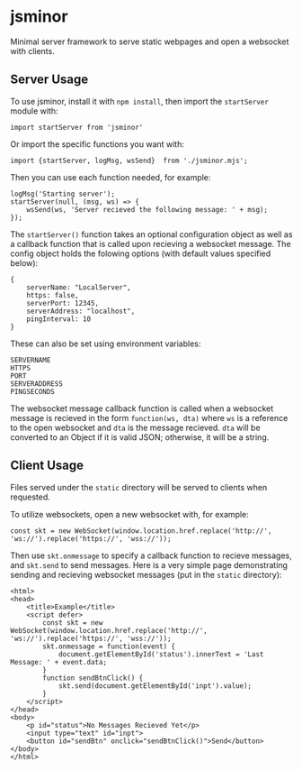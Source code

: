 # jsminor

Minimal server framework to serve static webpages and open a websocket with clients.

## Server Usage

To use jsminor, install it with `npm install`, then import the `startServer` module with:
```
import startServer from 'jsminor'
```

Or import the specific functions you want with:
```
import {startServer, logMsg, wsSend}  from './jsminor.mjs';
```

Then you can use each function needed, for example:
```
logMsg('Starting server');
startServer(null, (msg, ws) => {
	wsSend(ws, 'Server recieved the following message: ' + msg);
});
```

The `startServer()` function takes an optional configuration object as well as a callback function that is called upon recieving a websocket message. The config object holds the folowing options (with default values specified below):
```
{
    serverName: "LocalServer",
    https: false,
    serverPort: 12345,
    serverAddress: "localhost",
    pingInterval: 10
}
```

These can also be set using environment variables:
```
SERVERNAME
HTTPS
PORT
SERVERADDRESS
PINGSECONDS
```

The websocket message callback function is called when a websocket message is recieved in the form `function(ws, dta)` where `ws` is a reference to the open websocket and `dta` is the message recieved. `dta` will be converted to an Object if it is valid JSON; otherwise, it will be a string.


## Client Usage

Files served under the `static` directory will be served to clients when requested.

To utilize websockets, open a new websocket with, for example:

```
const skt = new WebSocket(window.location.href.replace('http://', 'ws://').replace('https://', 'wss://'));
```

Then use `skt.onmessage` to specify a callback function to recieve messages, and `skt.send` to send messages. Here is a very simple page demonstrating sending and recieving websocket messages (put in the `static` directory):

```
<html>
<head>
	<title>Example</title>
	<script defer>
		const skt = new WebSocket(window.location.href.replace('http://', 'ws://').replace('https://', 'wss://'));
		skt.onmessage = function(event) {
			document.getElementById('status').innerText = 'Last Message: ' + event.data;
		}
		function sendBtnClick() {
			skt.send(document.getElementById('inpt').value);
		}
	</script>
</head>
<body>
	<p id="status">No Messages Recieved Yet</p>
	<input type="text" id="inpt">
	<button id="sendBtn" onclick="sendBtnClick()">Send</button>
</body>
</html>
```
